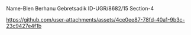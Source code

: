Name-Blen Berhanu Gebretsadik
ID-UGR/8682/15
Section-4


https://github.com/user-attachments/assets/4ce0ee87-78fd-40a1-9b3c-23c9427e4f1b

